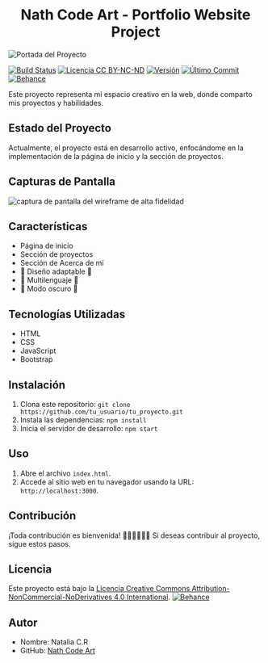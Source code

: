 <h1 align="center"> Nath Code Art - Portfolio Website Project </h1>

![Portada del Proyecto](https://github.com/NathCodeArt/NathCodeArt/assets/127164921/d7f35e4f-8c15-48ad-a9d8-3fca19602173)

[![Build Status](https://travis-ci.org/tu_usuario/tu_proyecto.svg?branch=master)](https://travis-ci.org/tu_usuario/tu_proyecto)
[![Licencia CC BY-NC-ND](https://i.creativecommons.org/l/by-nc-nd/4.0/88x31.png)](http://creativecommons.org/licenses/by-nc-nd/4.0/)
[![Versión](https://img.shields.io/badge/Versión-1.0.0-green.svg)]()
[![Último Commit](https://img.shields.io/github/last-commit/tu_usuario/tu_proyecto.svg)]()
[![Behance](https://img.shields.io/badge/Behance-Perfil-blue)](www.behance.net/ttrippy)

Este proyecto representa mi espacio creativo en la web, donde comparto mis proyectos y habilidades.

## Estado del Proyecto

Actualmente, el proyecto está en desarrollo activo, enfocándome en la implementación de la página de inicio y la sección de proyectos.

## Capturas de Pantalla

![captura de pantalla del  wireframe de alta fidelidad](https://github.com/NathCodeArt/NathCodeArt/assets/127164921/efa2b8c0-f845-4d4e-b614-e57c5420c8a9)

## Características

- Página de inicio
- Sección de proyectos
- Sección de Acerca de mí
- 🚧 Diseño adaptable 🚧
- 🚧 Multilenguaje 🚧
- 🚧 Modo oscuro 🚧

## Tecnologías Utilizadas

- HTML
- CSS
- JavaScript
- Bootstrap

## Instalación

1. Clona este repositorio: `git clone https://github.com/tu_usuario/tu_proyecto.git`
2. Instala las dependencias: `npm install`
3. Inicia el servidor de desarrollo: `npm start`

## Uso

1. Abre el archivo `index.html`.
2. Accede al sitio web en tu navegador usando la URL: `http://localhost:3000`.

## Contribución

¡Toda contribución es bienvenida! 👩‍💻🙋‍♀️🙋‍♂️ Si deseas contribuir al proyecto, sigue estos pasos.

## Licencia

Este proyecto está bajo la [Licencia Creative Commons Attribution-NonCommercial-NoDerivatives 4.0 International](http://creativecommons.org/licenses/by-nc-nd/4.0/).
[![Behance](https://img.shields.io/badge/Behance-Perfil-blue)](https://www.behance.net/tu_perfil)

## Autor

- Nombre: Natalia C.R
- GitHub: [Nath Code Art](https://github.com/NathCodeArt)
